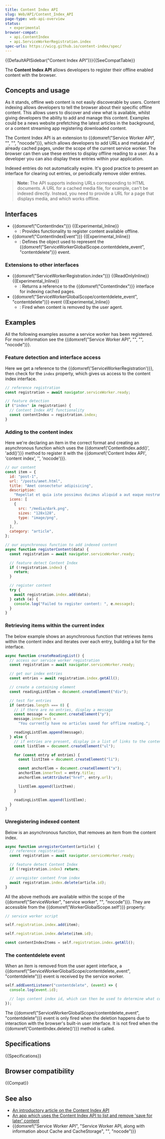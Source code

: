 ```yaml
---
title: Content Index API
slug: Web/API/Content_Index_API
page-type: web-api-overview
status:
  - experimental
browser-compat:
  - api.ContentIndex
  - api.ServiceWorkerRegistration.index
spec-urls: https://wicg.github.io/content-index/spec/
---
```


{{DefaultAPISidebar("Content Index API")}}{{SeeCompatTable}}

The **Content Index API** allows developers to register their offline enabled content with the browser.

## Concepts and usage

As it stands, offline web content is not easily discoverable by users. Content indexing allows developers to tell the browser about their specific offline content. This allows users to discover and view what is available, whilst giving developers the ability to add and manage this content. Examples could be a news website prefetching the latest articles in the background, or a content streaming app registering downloaded content.

The Content Index API is an extension to {{domxref("Service Worker API", "", "", "nocode")}}, which allows developers to add URLs and metadata of already cached pages, under the scope of the current service worker. The browser can then use these entries to display offline reading to a user. As a developer you can also display these entries within your application.

Indexed entries do not automatically expire. It's good practice to present an interface for clearing out entries, or periodically remove older entries.

> **Note:** The API supports indexing URLs corresponding to HTML documents. A URL for a cached media file, for example, can't be indexed directly. Instead, you need to provide a URL for a page that displays media, and which works offline.

## Interfaces

- {{domxref("ContentIndex")}} {{Experimental_Inline}}
  - : Provides functionality to register content available offline.
- {{domxref("ContentIndexEvent")}} {{Experimental_Inline}}
  - : Defines the object used to represent the {{domxref("ServiceWorkerGlobalScope.contentdelete_event", "contentdelete")}} event.

### Extensions to other interfaces

- {{domxref("ServiceWorkerRegistration.index")}} {{ReadOnlyInline}} {{Experimental_Inline}}
  - : Returns a reference to the {{domxref("ContentIndex")}} interface for indexing cached pages.
- {{domxref("ServiceWorkerGlobalScope/contentdelete_event", "contentdelete")}} event {{Experimental_Inline}}
  - : Fired when content is removed by the user agent.

## Examples

All the following examples assume a service worker has been registered. For more information see the {{domxref("Service Worker API", "", "", "nocode")}}.

### Feature detection and interface access

Here we get a reference to the {{domxref('ServiceWorkerRegistration')}}, then check for the `index` property, which gives us access to the content index interface.

```js
// reference registration
const registration = await navigator.serviceWorker.ready;

// feature detection
if ("index" in registration) {
  // Content Index API functionality
  const contentIndex = registration.index;
}
```

### Adding to the content index

Here we're declaring an item in the correct format and creating an asynchronous function which uses the {{domxref('ContentIndex.add()', 'add()')}} method to register it with the {{domxref('Content Index API', 'content index', '', 'nocode')}}.

```js
// our content
const item = {
  id: "post-1",
  url: "/posts/amet.html",
  title: "Amet consectetur adipisicing",
  description:
    "Repellat et quia iste possimus ducimus aliquid a aut eaque nostrum.",
  icons: [
    {
      src: "/media/dark.png",
      sizes: "128x128",
      type: "image/png",
    },
  ],
  category: "article",
};

// our asynchronous function to add indexed content
async function registerContent(data) {
  const registration = await navigator.serviceWorker.ready;

  // feature detect Content Index
  if (!registration.index) {
    return;
  }

  // register content
  try {
    await registration.index.add(data);
  } catch (e) {
    console.log("Failed to register content: ", e.message);
  }
}
```

### Retrieving items within the current index

The below example shows an asynchronous function that retrieves items within the content index and iterates over each entry, building a list for the interface.

```js
async function createReadingList() {
  // access our service worker registration
  const registration = await navigator.serviceWorker.ready;

  // get our index entries
  const entries = await registration.index.getAll();

  // create a containing element
  const readingListElem = document.createElement("div");

  // test for entries
  if (entries.length === 0) {
    // if there are no entries, display a message
    const message = document.createElement("p");
    message.innerText =
      "You currently have no articles saved for offline reading.";

    readingListElem.append(message);
  } else {
    // if entries are present, display in a list of links to the content
    const listElem = document.createElement("ul");

    for (const entry of entries) {
      const listItem = document.createElement("li");

      const anchorElem = document.createElement("a");
      anchorElem.innerText = entry.title;
      anchorElem.setAttribute("href", entry.url);

      listElem.append(listItem);
    }

    readingListElem.append(listElem);
  }
}
```

### Unregistering indexed content

Below is an asynchronous function, that removes an item from the content index.

```js
async function unregisterContent(article) {
  // reference registration
  const registration = await navigator.serviceWorker.ready;

  // feature detect Content Index
  if (!registration.index) return;

  // unregister content from index
  await registration.index.delete(article.id);
}
```

All the above methods are available within the scope of the {{domxref("ServiceWorker", "service worker", "", "nocode")}}. They are accessible from the {{domxref('WorkerGlobalScope.self')}} property:

```js
// service worker script

self.registration.index.add(item);

self.registration.index.delete(item.id);

const contentIndexItems = self.registration.index.getAll();
```

### The contentdelete event

When an item is removed from the user agent interface, a {{domxref("ServiceWorkerGlobalScope/contentdelete_event", "contentdelete")}} event is received by the service worker.

```js
self.addEventListener("contentdelete", (event) => {
  console.log(event.id);

  // logs content index id, which can then be used to determine what content to delete from your cache
});
```

The {{domxref("ServiceWorkerGlobalScope/contentdelete_event", "contentdelete")}} event is only fired when the deletion happens due to interaction with the browser's built-in user interface. It is not fired when the {{domxref('ContentIndex.delete()')}} method is called.

## Specifications

{{Specifications}}

## Browser compatibility

{{Compat}}

## See also

- [An introductory article on the Content Index API](https://developer.chrome.com/docs/capabilities/web-apis/content-indexing-api)
- [An app which uses the Content Index API to list and remove 'save for later' content](https://contentindex.dev/)
- {{domxref("Service Worker API", "Service Worker API, along with information about Cache and CacheStorage", "", "nocode")}}
